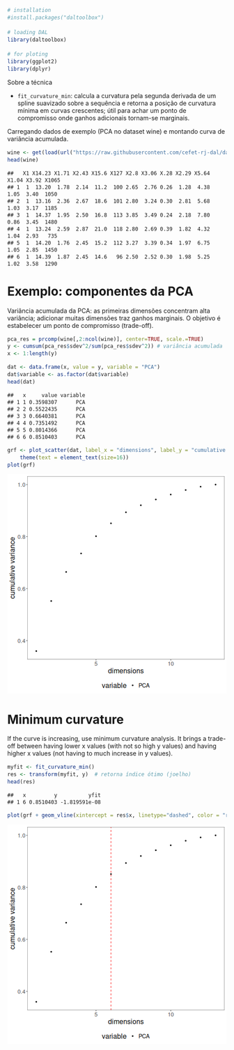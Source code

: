 
``` r
# installation 
#install.packages("daltoolbox")

# loading DAL
library(daltoolbox) 

# for ploting
library(ggplot2)
library(dplyr)
```

Sobre a técnica
- `fit_curvature_min`: calcula a curvatura pela segunda derivada de um spline suavizado sobre a sequência e retorna a posição de curvatura mínima em curvas crescentes; útil para achar um ponto de compromisso onde ganhos adicionais tornam-se marginais.

Carregando dados de exemplo (PCA no dataset wine) e montando curva de variância acumulada.

``` r
wine <- get(load(url("https://raw.githubusercontent.com/cefet-rj-dal/daltoolbox/main/develop/wine.RData")))
head(wine)
```

```
##   X1 X14.23 X1.71 X2.43 X15.6 X127 X2.8 X3.06 X.28 X2.29 X5.64 X1.04 X3.92 X1065
## 1  1  13.20  1.78  2.14  11.2  100 2.65  2.76 0.26  1.28  4.38  1.05  3.40  1050
## 2  1  13.16  2.36  2.67  18.6  101 2.80  3.24 0.30  2.81  5.68  1.03  3.17  1185
## 3  1  14.37  1.95  2.50  16.8  113 3.85  3.49 0.24  2.18  7.80  0.86  3.45  1480
## 4  1  13.24  2.59  2.87  21.0  118 2.80  2.69 0.39  1.82  4.32  1.04  2.93   735
## 5  1  14.20  1.76  2.45  15.2  112 3.27  3.39 0.34  1.97  6.75  1.05  2.85  1450
## 6  1  14.39  1.87  2.45  14.6   96 2.50  2.52 0.30  1.98  5.25  1.02  3.58  1290
```

# Exemplo: componentes da PCA
Variância acumulada da PCA: as primeiras dimensões concentram alta variância; adicionar muitas dimensões traz ganhos marginais. 
O objetivo é estabelecer um ponto de compromisso (trade-off).


``` r
pca_res = prcomp(wine[,2:ncol(wine)], center=TRUE, scale.=TRUE)
y <- cumsum(pca_res$sdev^2/sum(pca_res$sdev^2)) # variância acumulada
x <- 1:length(y)
```


``` r
dat <- data.frame(x, value = y, variable = "PCA")
dat$variable <- as.factor(dat$variable)
head(dat)
```

```
##   x     value variable
## 1 1 0.3598307      PCA
## 2 2 0.5522435      PCA
## 3 3 0.6640381      PCA
## 4 4 0.7351492      PCA
## 5 5 0.8014366      PCA
## 6 6 0.8510403      PCA
```


``` r
grf <- plot_scatter(dat, label_x = "dimensions", label_y = "cumulative variance", colors="black") + 
    theme(text = element_text(size=16))
plot(grf)
```

![plot of chunk unnamed-chunk-5](fig/curvature_minimum/unnamed-chunk-5-1.png)

# Minimum curvature
If the curve is increasing, use minimum curvature analysis. 
It brings a trade-off between having lower x values (with not so high y values) and having higher x values (not having to much increase in y values). 


``` r
myfit <- fit_curvature_min()
res <- transform(myfit, y)  # retorna índice ótimo (joelho)
head(res)
```

```
##   x         y          yfit
## 1 6 0.8510403 -1.819591e-08
```


``` r
plot(grf + geom_vline(xintercept = res$x, linetype="dashed", color = "red", size=0.5))
```

![plot of chunk unnamed-chunk-7](fig/curvature_minimum/unnamed-chunk-7-1.png)
